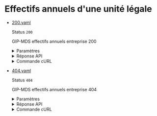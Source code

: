 # Effectifs annuels d'une unité légale
* [200.yaml](200.yaml)

  Status `200`

  GIP-MDS effectifs annuels entreprise 200

  <details><summary>Paramètres</summary>
  <p>

  ```json
  {
    "siren": "130025265",
    "year": "2017"
  }
  ```

  </p>
  </details>

  <details><summary>Réponse API</summary>
  <p>

  ```json
  {
    "data": {
      "siren": "130025265",
      "annee": "2017",
      "effectifs_annuel": [
        {
          "regime": "regime_general",
          "value": 12.34,
          "nature": "effectif_moyen_annuel",
          "date_derniere_mise_a_jour": "2018-01-01"
        },
        {
          "regime": "regime_agricole",
          "nature": "effectif_moyen_annuel",
          "value": null,
          "date_derniere_mise_a_jour": null
        }
      ]
    },
    "links": {},
    "meta": {}
  }
  ```

  </p>
  </details>

  <details><summary>Commande cURL</summary>
  <p>

  ```bash
  curl -H "Authorization: Bearer $token" \
    -G -d 'recipient=10000001700010' -d 'context=Contexte+de+la+requ%C3%AAte' -d 'object=Objet+de+la+requ%C3%AAte' \
    --url "https://staging.entreprise.api.gouv.fr/v3/gip_mds/unites_legales/130025265/effectifs_annuels/2017"
  ```

  </p>
  </details>
* [404.yaml](404.yaml)

  Status `404`

  GIP-MDS effectifs annuels entreprise 404

  <details><summary>Paramètres</summary>
  <p>

  ```json
  {
    "siren": "000000000",
    "year": "2020"
  }
  ```

  </p>
  </details>

  <details><summary>Réponse API</summary>
  <p>

  ```json
  {
    "errors": [
      {
        "code": "31003",
        "title": "Entité non trouvée",
        "detail": "L'identifiant indiqué n'existe pas, n'est pas connu ou ne comporte aucune information pour cet appel.",
        "meta": {
          "provider": "GIP-MDS"
        }
      }
    ]
  }
  ```

  </p>
  </details>

  <details><summary>Commande cURL</summary>
  <p>

  ```bash
  curl -H "Authorization: Bearer $token" \
    -G -d 'recipient=10000001700010' -d 'context=Contexte+de+la+requ%C3%AAte' -d 'object=Objet+de+la+requ%C3%AAte' \
    --url "https://staging.entreprise.api.gouv.fr/v3/gip_mds/unites_legales/000000000/effectifs_annuels/2020"
  ```

  </p>
  </details>
